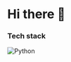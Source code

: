#  Hi  there 👋

### Tech stack
![Python](https://img.shields.io/badge/Python-#3776AB.svg?&style=for-the-badge&logo=Python&#3776AB=Blue)


<!--
**dong-b/dong-b** is a ✨ _special_ ✨ repository because its `README.md` (this file) appears on your GitHub profile.

Here are some ideas to get you started:

- 🔭 I’m currently working on ...
- 🌱 I’m currently learning ...
- 👯 I’m looking to collaborate on ...
- 🤔 I’m looking for help with ...
- 💬 Ask me about ...
- 📫 How to reach me: ...
- 😄 Pronouns: ...
- ⚡ Fun fact: ...
-->
